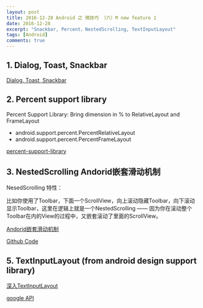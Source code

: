 ```yaml
---
layout: post
title: 2016-12-28 Android 之 微技巧 （六）M new feature 1
date: 2016-12-28
excerpt: "Snackbar, Percent，NestedScrolling, TextInputLayout"
tags: [Android]
comments: true
---
```


## 1. Dialog, Toast, Snackbar

[Dialog, Toast, Snackbar](http://blog.csdn.net/guolin_blog/article/details/51336415)

## 2. Percent support library 

Percent Support Library: Bring dimension in % to RelativeLayout and FrameLayout

- android.support.percent.PercentRelativeLayout 
- android.support.percent.PercentFrameLayout

[percent-support-library ](https://inthecheesefactory.com/blog/know-percent-support-library/en)

## 3. NestedScrolling Andorid嵌套滑动机制

NesedScrolling 特性：

比如你使用了Toolbar，下面一个ScrollView，向上滚动隐藏Toolbar，向下滚动显示Toolbar，这里在逻辑上就是一个NestedScrolling —— 因为你在滚动整个Toolbar在内的View的过程中，又嵌套滚动了里面的ScrollView。

[Andorid嵌套滑动机制](https://segmentfault.com/a/1190000002873657)

[Github Code](https://github.com/vivianking6855/android-ui/tree/ui-advanced)


## 5. TextInputLayout (from android design support library)

[深入TextInputLayout](http://blog.csdn.net/u011051627/article/details/48177095)

[google API](https://developer.android.com/reference/android/support/design/widget/TextInputEditText.html)





